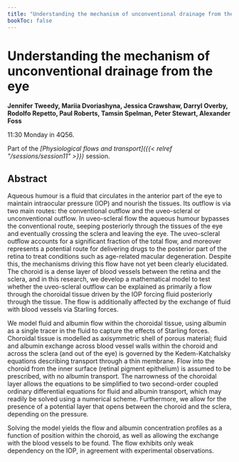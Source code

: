 ```yaml
---
title: "Understanding the mechanism of unconventional drainage from the eye"
bookToc: false
---
```


# Understanding the mechanism of unconventional drainage from the eye

**Jennifer Tweedy, Mariia Dvoriashyna, Jessica Crawshaw, Darryl Overby, Rodolfo Repetto, Paul Roberts, Tamsin Spelman, Peter Stewart, Alexander Foss**

11:30 Monday in 4Q56.

Part of the *[Physiological flows and transport]({{< relref "/sessions/session11" >}})* session.

## Abstract

Aqueous humour is a fluid that circulates in the anterior part of the eye to maintain intraocular pressure (IOP) and nourish the tissues. Its outflow is via two main routes: the conventional outflow and the uveo-scleral or unconventional outflow.  In uveo-scleral flow the aqueous humour bypasses the conventional route, seeping posteriorly through the tissues of the eye and eventually crossing the sclera and leaving the eye. The uveo-scleral outflow accounts for a significant fraction of the total flow, and moreover represents a potential route for delivering drugs to the posterior part of the retina to treat conditions such as age-related macular degeneration. Despite this, the mechanisms driving this flow have not yet been clearly elucidated. The choroid is a dense layer of blood vessels between the retina and the sclera, and in this research, we develop a mathematical model to test whether the uveo-scleral outflow can be explained as primarily a flow through the choroidal tissue driven by the IOP forcing fluid posteriorly through the tissue. The flow is additionally affected by the exchange of fluid with blood vessels via Starling forces.

We model fluid and albumin flow within the choroidal tissue, using albumin as a single tracer in the fluid to capture the effects of Starling forces. Choroidal tissue is modelled as axisymmetric shell of porous material; fluid and albumin exchange across blood vessel walls within the choroid and across the sclera (and out of the eye) is governed by the Kedem-Katchalsky equations describing transport through a thin membrane. Flow into the choroid from the inner surface (retinal pigment epithelium) is assumed to be prescribed, with no albumin transport. The narrowness of the choroidal layer allows the equations to be simplified to two second-order coupled ordinary differential equations for fluid and albumin transport, which may readily be solved using a numerical scheme. Furthermore, we allow for the presence of a potential layer that opens between the choroid and the sclera, depending on the pressure.

Solving the model yields the flow and albumin concentration profiles as a function of position within the choroid, as well as allowing the exchange with the blood vessels to be found. The flow exhibits only weak dependency on the IOP, in agreement with experimental observations.


